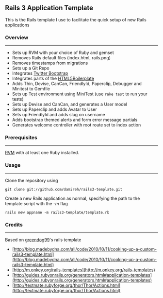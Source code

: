## Rails 3 Application Template

This is the Rails template I use to facilitate the quick setup of new Rails applications

### Overview
---
* Sets up RVM with your choice of Ruby and gemset
* Removes Rails default files (index.html, rails.png)
* Removes timestamps from migrations
* Sets up a Git Repo
* Integrates [Twitter Bootstrap](http://twitter.github.com/bootstrap/)
* Integrates parts of the [HTML5Boilerplate](http://html5boilerplate.com/)
* Adds Thin, Devise, CanCan, FriendlyId, Paperclip, Debugger and Minitest to Gemfile
* Sets up Test environment using MiniTest (use `rake test` to run your tests)
* Sets up Devise and CanCan, and generates a User model
* Sets up Paperclip and adds Avatar to User
* Sets up FriendlyId and adds slug on username
* Adds bootstrap themed alerts and form error message partials
* Generates welcome controller with root route set to index action

### Prerequisites
---
[RVM](http://beginrescueend.com) with at least one Ruby installed.

### Usage
---
Clone the repository using

`git clone git://github.com/damireh/rails3-template.git`

Create a new Rails application as normal, specifying the path to the template script with the *-m* flag

`rails new appname -m rails3-template/template.rb`

### Credits
---

Based on [greendog99](https://github.com/greendog99/greendog-rails-template)'s rails template

* [http://blog.madebydna.com/all/code/2010/10/11/cooking-up-a-custom-rails3-template.html](http://blog.madebydna.com/all/code/2010/10/11/cooking-up-a-custom-rails3-template.html)
* [http://m.onkey.org/rails-templates](http://m.onkey.org/rails-templates)
* [http://guides.rubyonrails.org/generators.html#application-templates](http://guides.rubyonrails.org/generators.html#application-templates)
* [http://textmate.rubyforge.org/thor/Thor/Actions.html](http://textmate.rubyforge.org/thor/Thor/Actions.html)
